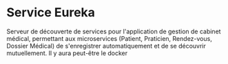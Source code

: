 # Service Eureka
Serveur de découverte de services pour l'application de gestion de cabinet médical, permettant aux microservices (Patient, Praticien, Rendez-vous, Dossier Médical) de s'enregistrer automatiquement et de se découvrir mutuellement. Il y aura peut-être le docker
